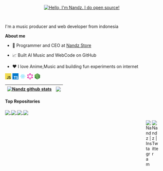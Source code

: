 <p align="center"><a href="https://nandz.my.id"><img width="50%" alt="Hello, I'm Nandz. I do open source!" src="https://i.ibb.co/CwDyy2v/Cuplikan-layar-2023-06-03-153117.png" /></a></p>

<br />

I'm a music producer and web developer from indonesia

**About me**

- 💼 Programmer and CEO at [Nandz Store](https://nandz.store/)

- 📈 Built AI Music and WebCode on GitHub

- ❤️ I love Anime,Music and building fun experiments on internet


<code><img height="20" alt="javascript" src="https://raw.githubusercontent.com/github/explore/80688e429a7d4ef2fca1e82350fe8e3517d3494d/topics/javascript/javascript.png"></code>
<code><img height="20" alt="typescript" src="https://raw.githubusercontent.com/github/explore/80688e429a7d4ef2fca1e82350fe8e3517d3494d/topics/typescript/typescript.png"></code>
<code><img height="20" alt="react" src="https://raw.githubusercontent.com/github/explore/80688e429a7d4ef2fca1e82350fe8e3517d3494d/topics/react/react.png"></code>
<code><img height="20" alt="graphql" src="https://raw.githubusercontent.com/github/explore/5c058a388828bb5fde0bcafd4bc867b5bb3f26f3/topics/graphql/graphql.png"></code>
<code><img height="20" alt="nodejs" src="https://raw.githubusercontent.com/github/explore/80688e429a7d4ef2fca1e82350fe8e3517d3494d/topics/nodejs/nodejs.png"></code>    


| <a href="https://github.com/anuraghazra/github-readme-stats"><img align="center" src="https://github-readme-stats.vercel.app/api?username=nakgamers&show_icons=true&include_all_commits=true&theme=buefy&hide_border=true" alt="Nandz github stats" /></a> | <a href="https://github.com/anuraghazra/github-readme-stats"><img align="center" src="https://github-readme-stats.vercel.app/api/top-langs/?username=nakgamers&layout=compact&theme=buefy&hide_border=true" /></a> |
| ------------- | ------------- |

#### Top Repositories


<a href="https://github.com/nakgamers/nakgamers.github.io">
  <img align="center" src="https://github-readme-stats.vercel.app/api/pin/?username=nakgamers&repo=nakgamers.github.io&theme=buefy" />
</a>
<a href="https://github.com/nakgamers/slot-demo">
  <img align="center" src="https://github-readme-stats.vercel.app/api/pin/?username=nakgamers&repo=slot-demo&theme=buefy" />
</a>
<a href="https://github.com/nakgamers/noleptools">
  <img align="center" src="https://github-readme-stats.vercel.app/api/pin/?username=nakgamers&repo=noleptools&theme=buefy" />
</a>
<a href="https://github.com/nakgamers/covidcek">
  <img align="center" src="https://github-readme-stats.vercel.app/api/pin/?username=nakgamers&repo=covidcek&theme=buefy" />
</a>

<br />
<br />

<a href="https://twitter.com/prodbynandz">
  <img align="right" alt="Nandz | Twitter" width="21px" src="https://raw.githubusercontent.com/anuraghazra/anuraghazra/master/assets/twitter.svg" />
</a>
<a href="https://instgram.com/prodbynandz">
  <img align="right" alt="Nandz | Instagram" width="20px" src="https://www.svgrepo.com/show/510026/instagram.svg" />
</a>
